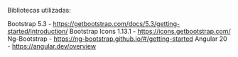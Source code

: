 Bibliotecas utilizadas:

Bootstrap 5.3 - https://getbootstrap.com/docs/5.3/getting-started/introduction/
Bootstrap Icons 1.13.1 - https://icons.getbootstrap.com/
Ng-Bootstrap - https://ng-bootstrap.github.io/#/getting-started
Angular 20 - https://angular.dev/overview
